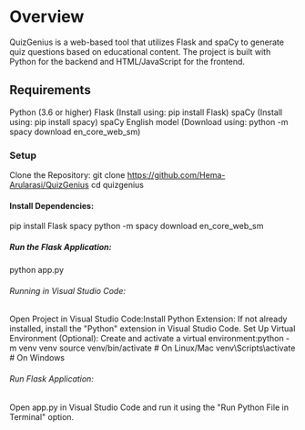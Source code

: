# Overview
QuizGenius is a web-based tool that utilizes Flask and spaCy to generate quiz questions based on educational content. The project is built with Python for the backend and HTML/JavaScript for the frontend.
## Requirements
Python (3.6 or higher)
Flask (Install using: pip install Flask)
spaCy (Install using: pip install spacy)
spaCy English model (Download using: python -m spacy download en_core_web_sm)
### Setup
Clone the Repository:
git clone https://github.com/Hema-Arularasi/QuizGenius
cd quizgenius
#### Install Dependencies:
pip install Flask spacy
python -m spacy download en_core_web_sm
##### Run the Flask Application:
python app.py
###### Running in Visual Studio Code:
Open Project in Visual Studio Code:Install Python Extension:
If not already installed, install the "Python" extension in Visual Studio Code.
Set Up Virtual Environment (Optional):
Create and activate a virtual environment:python -m venv venv
source venv/bin/activate  # On Linux/Mac
venv\Scripts\activate  # On Windows
###### Run Flask Application:
Open app.py in Visual Studio Code and run it using the "Run Python File in Terminal" option.
